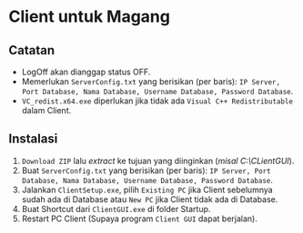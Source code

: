 # Client untuk Magang
## Catatan
- LogOff akan dianggap status OFF.
- Memerlukan `ServerConfig.txt` yang berisikan (per baris): `IP Server, Port Database, Nama Database, Username Database, Password Database`.
- `VC_redist.x64.exe` diperlukan jika tidak ada `Visual C++ Redistributable` dalam Client.

## Instalasi
1. `Download ZIP` lalu *extract* ke tujuan yang diinginkan (*misal C:\CLientGUI*).
2. Buat `ServerConfig.txt` yang berisikan (per baris): `IP Server, Port Database, Nama Database, Username Database, Password Database`.
3. Jalankan `ClientSetup.exe`, pilih `Existing PC` jika Client sebelumnya sudah ada di Database atau `New PC` jika Client tidak ada di Database.
4. Buat Shortcut dari `ClientGUI.exe` di folder Startup.
5. Restart PC Client (Supaya program `Client GUI` dapat berjalan).
